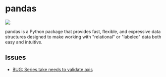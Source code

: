 # pandas

[![](https://img.shields.io/badge/Pandas-2C2D72?style=for-the-badge&logo=pandas&logoColor=white)](https://github.com/pandas-dev/pandas)

pandas is a Python package that provides fast, flexible, and expressive data structures designed to make working with "relational" or "labeled" data both easy and intuitive.

## Issues

- [BUG: Series.take needs to validate axis](https://github.com/pandas-dev/pandas/issues/51022)
